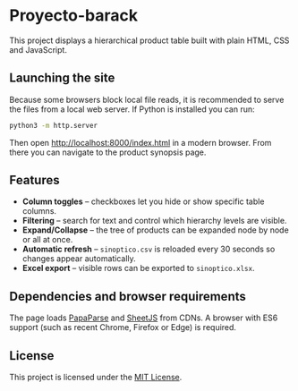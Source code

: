 # Proyecto-barack

This project displays a hierarchical product table built with plain HTML, CSS and JavaScript.

## Launching the site

Because some browsers block local file reads, it is recommended to serve the files from a local web server. If Python is installed you can run:

```bash
python3 -m http.server
```

Then open [http://localhost:8000/index.html](http://localhost:8000/index.html) in a modern browser. From there you can navigate to the product synopsis page.

## Features

- **Column toggles** – checkboxes let you hide or show specific table columns.
- **Filtering** – search for text and control which hierarchy levels are visible.
- **Expand/Collapse** – the tree of products can be expanded node by node or all at once.
- **Automatic refresh** – `sinoptico.csv` is reloaded every 30 seconds so changes appear automatically.
- **Excel export** – visible rows can be exported to `sinoptico.xlsx`.

## Dependencies and browser requirements

The page loads [PapaParse](https://www.papaparse.com/) and [SheetJS](https://sheetjs.com/) from CDNs. A browser with ES6 support (such as recent Chrome, Firefox or Edge) is required.

## License

This project is licensed under the [MIT License](LICENSE).

